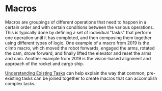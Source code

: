# Macros

Macros are groupings of different operations that need to happen in a certain order and with certain conditions between the various operations. This is typically done by defining a set of individual "tasks" that perform one operation until it has completed, and then composing them together using different types of logic. One example of a macro from 2019 is the climb macro, which moved the robot forwards, engaged the arms, rotated the cam, drove forward, and finally lifted the elevator and reset the arms and cam. Another example from 2019 is the vision-based alignment and approach of the rocket and cargo ship.

[Understanding Existing Tasks](UnderstandingExistingTasks.md) can help explain the way that common, pre-existing tasks can be joined together to create macros that can accomplish complex tasks.
